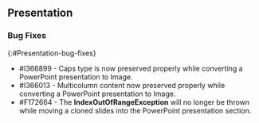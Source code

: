 ## Presentation

### Bug Fixes
{:#Presentation-bug-fixes}

* \#I366899 - Caps type is now preserved properly while converting a PowerPoint presentation to Image.
* \#I366013 - Multicolumn content now preserved properly while converting a PowerPoint presentation to Image.
* \#F172664 - The **IndexOutOfRangeException** will no longer be thrown while moving a cloned slides into the PowerPoint presentation section.